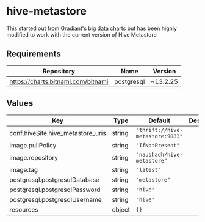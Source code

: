 # hive-metastore
This started out from [Gradiant's big data charts](https://github.com/Gradiant/bigdata-charts)
but has been highly modified to work with the current version of Hive Metastore

## Requirements

| Repository | Name | Version |
|------------|------|---------|
| https://charts.bitnami.com/bitnami | postgresql | ~13.2.25 |

## Values

| Key | Type | Default | Description |
|-----|------|---------|-------------|
| conf.hiveSite.hive_metastore_uris | string | `"thrift://hive-metastore:9083"` |  |
| image.pullPolicy | string | `"IfNotPresent"` |  |
| image.repository | string | `"naushadh/hive-metastore"` |  |
| image.tag | string | `"latest"` |  |
| postgresql.postgresqlDatabase | string | `"metastore"` |  |
| postgresql.postgresqlPassword | string | `"hive"` |  |
| postgresql.postgresqlUsername | string | `"hive"` |  |
| resources | object | `{}` |  |
